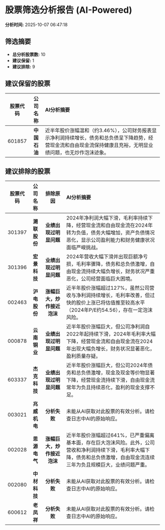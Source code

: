 # 股票筛选分析报告 (AI-Powered)

**分析时间:** 2025-10-07 06:47:18

## 筛选摘要

- **总分析股票数:** 10
- **建议保留:** 1
- **建议排除:** 9

## 建议保留的股票

| 股票代码 | 公司名称 | AI分析摘要 |
|:---:|:---:|:---|
| 601857 | **中国石油** | 近半年股价涨幅温和（约3.46%），公司财务报表显示净利润持续增长，债务和总负债呈下降趋势，经营现金流和自由现金流保持健康且充裕，无明显业绩问题，也无炒作泡沫迹象。 |

## 建议排除的股票

| 股票代码 | 公司名称 | 排除原因 | AI分析摘要 |
|:---:|:---:|:---:|:---|
| 301397 | **溯联股份** | **业绩出现过明显问题** | 2024年净利润大幅下滑，毛利率持续下降，经营现金流和自由现金流在2024年转为负值，债务大幅增加，资产负债情况恶化，显示公司盈利能力和财务健康状况面临严峻挑战。 |
| 301396 | **宏景科技** | **业绩出现过明显问题** | 2024年营收大幅下滑并出现巨额净亏损，毛利率骤降，债务和总负债激增，自由现金流持续大幅负增长，财务状况严重恶化，公司经营面临巨大困境。 |
| 002463 | **沪电股份** | **涨幅巨大，炒作接近泡沫** | 近半年股价涨幅超过127%，虽然公司营收与净利润持续增长，毛利率改善，但过快的股价上涨已将估值推至较高水平（2024年P/E约54.56），存在一定泡沫风险。 |
| 000878 | **云南铜业** | **业绩出现过明显问题** | 近半年股价涨幅巨大，但公司净利润自2022年起持续下滑，2024年毛利率大幅下降，经营现金流和自由现金流在2024年出现大幅负增长，财务状况显著恶化，盈利质量存疑。 |
| 603337 | **杰克科技** | **业绩出现过明显问题** | 近半年股价涨幅巨大，但公司2024年债务和总负债激增，现金及现金等价物显著下降，经营现金流持续下滑，自由现金流常年为负且持续恶化，盈利的现金支撑不足。 |
| 003021 | **兆威机电** | **分析失败** | 未能从AI获取对此股票的有效分析。请检查日志中AI的原始响应。 |
| 002028 | **思源电气** | **涨幅巨大，炒作接近泡沫** | 近半年股价涨幅超过641%，已严重偏离基本面，存在巨大泡沫风险。此外，公司营收和净利润持续下滑，毛利率大幅下降，债务和总负债激增，自由现金流连续三年为负且规模巨大，业绩问题严重。 |
| 002080 | **中材科技** | **分析失败** | 未能从AI获取对此股票的有效分析。请检查日志中AI的原始响应。 |
| 600612 | **老凤祥** | **分析失败** | 未能从AI获取对此股票的有效分析。请检查日志中AI的原始响应。 |
